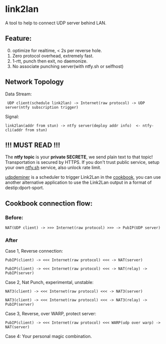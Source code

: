 # link2lan

A tool to help to connect UDP server behind LAN.

## Feature:
0. optimize for realtime, < 2s per reverse hole.
1. Zero protocol overhead, extremely fast.
2. 1-rtt, punch then exit, no daemonize.
4. No associate punching server(with ntfy.sh or selfhost)

## Network Topology

Data Stream:
```
 UDP client(schedule link2lan) -> Internet(raw protocol) -> UDP server(ntfy subscription trigger)
```
Signal:
```
link2lan(addr from stun) -> ntfy server(deploy addr info)  <- ntfy-cli(addr from stun)
```

## !!! MUST READ !!!
The **ntfy topic** is your **private SECRETE**, we send plain text to that topic! Transportation is secured by HTTPS. If you don't trust public service, setup your own [ntfy.sh](https://docs.ntfy.sh/install/#general-steps) service, also unlock rate limit.

[udpdeminer](https://github.com/basncy/udpdeminer-binary) is a scheduler to trigger Link2Lan in the [cookbook](https://github.com/basncy/link2lan/tree/main/cookbook), you can use another alternative application to use the Link2Lan output in a format of destip:dport-sport.

## Cookbook connection flow:

### Before:
```
NAT(UDP client) -> >>> Internet(raw protocol) >>> -> PubIP(UDP server)
```
### After

Case 1, Reverse connection:
```
PubIP(client) -> <<< Internet(raw protocol) <<< -> NAT(server)
```
```
PubIP(client) -> <<< Internet(raw protocol) <<< -> NAT(relay) -> PubIP(server)
```
Case 2, Nat Punch, experimental, unstable:
```
NAT3(client) -> <<< Internet(raw protocol) <<< -> NAT3(server)
```
```
NAT3(client) -> <<< Internet(raw protocol) <<< -> NAT3(relay) -> PubIP(server)
```
Case 3, Reverse, over WARP, protect server:
```
PubIP(client) -> <<< Internet(raw protocol) <<< WARP(udp over warp) -> NAT(server)
```
Case 4: Your personal magic combination.
